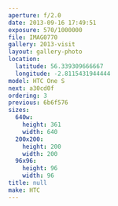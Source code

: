 ```yaml
---
aperture: f/2.0
date: 2013-09-16 17:49:51
exposure: 570/1000000
file: IMAG0770
gallery: 2013-visit
layout: gallery-photo
location:
  latitude: 56.339309666667
  longitude: -2.8115431944444
model: HTC One S
next: a30cd0f
ordering: 3
previous: 6b6f576
sizes:
  640w:
    height: 361
    width: 640
  200x200:
    height: 200
    width: 200
  96x96:
    height: 96
    width: 96
title: null
make: HTC
---
```

